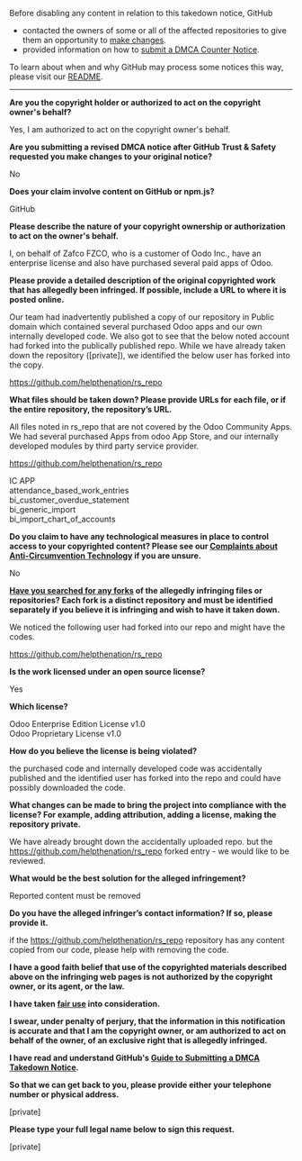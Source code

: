 Before disabling any content in relation to this takedown notice, GitHub
- contacted the owners of some or all of the affected repositories to give them an opportunity to [make changes](https://docs.github.com/en/github/site-policy/dmca-takedown-policy#a-how-does-this-actually-work).
- provided information on how to [submit a DMCA Counter Notice](https://docs.github.com/en/articles/guide-to-submitting-a-dmca-counter-notice).

To learn about when and why GitHub may process some notices this way, please visit our [README](https://github.com/github/dmca/blob/master/README.md#anatomy-of-a-takedown-notice).

---

**Are you the copyright holder or authorized to act on the copyright owner's behalf?**

Yes, I am authorized to act on the copyright owner's behalf.

**Are you submitting a revised DMCA notice after GitHub Trust & Safety requested you make changes to your original notice?**

No

**Does your claim involve content on GitHub or npm.js?**

GitHub

**Please describe the nature of your copyright ownership or authorization to act on the owner's behalf.**

I, on behalf of Zafco FZCO, who is a customer of Oodo Inc., have an enterprise license and also have purchased several paid apps of Odoo.

**Please provide a detailed description of the original copyrighted work that has allegedly been infringed. If possible, include a URL to where it is posted online.**

Our team had inadvertently published a copy of our repository in Public domain which contained several purchased Odoo apps and our own internally developed code. We also got to see that the below noted account had forked into the publically published repo. While we have already taken down the repository ([private]), we identified the below user has forked into the copy.

https://github.com/helpthenation/rs_repo

**What files should be taken down? Please provide URLs for each file, or if the entire repository, the repository’s URL.**

All files noted in rs_repo that are not covered by the Odoo Community Apps. We had several purchased Apps from odoo App Store, and our internally developed modules by third party service provider.

https://github.com/helpthenation/rs_repo

IC APP  
attendance_based_work_entries  
bi_customer_overdue_statement  
bi_generic_import  
bi_import_chart_of_accounts  

**Do you claim to have any technological measures in place to control access to your copyrighted content? Please see our <a href="https://docs.github.com/articles/guide-to-submitting-a-dmca-takedown-notice#complaints-about-anti-circumvention-technology">Complaints about Anti-Circumvention Technology</a> if you are unsure.**

No

**<a href="https://docs.github.com/articles/dmca-takedown-policy#b-what-about-forks-or-whats-a-fork">Have you searched for any forks</a> of the allegedly infringing files or repositories? Each fork is a distinct repository and must be identified separately if you believe it is infringing and wish to have it taken down.**

We noticed the following user had forked into our repo and might have the codes.

https://github.com/helpthenation/rs_repo

**Is the work licensed under an open source license?**

Yes

**Which license?**

Odoo Enterprise Edition License v1.0  
Odoo Proprietary License v1.0  

**How do you believe the license is being violated?**

the purchased code and internally developed code was accidentally published and the identified user has forked into the repo and could have possibly downloaded the code.

**What changes can be made to bring the project into compliance with the license? For example, adding attribution, adding a license, making the repository private.**

We have already brought down the accidentally uploaded repo. but the https://github.com/helpthenation/rs_repo forked entry - we would like to be reviewed.

**What would be the best solution for the alleged infringement?**

Reported content must be removed

**Do you have the alleged infringer’s contact information? If so, please provide it.**

if the https://github.com/helpthenation/rs_repo repository has any content copied from our code, please help with removing the code.

**I have a good faith belief that use of the copyrighted materials described above on the infringing web pages is not authorized by the copyright owner, or its agent, or the law.**

**I have taken <a href="https://www.lumendatabase.org/topics/22">fair use</a> into consideration.**

**I swear, under penalty of perjury, that the information in this notification is accurate and that I am the copyright owner, or am authorized to act on behalf of the owner, of an exclusive right that is allegedly infringed.**

**I have read and understand GitHub's <a href="https://docs.github.com/articles/guide-to-submitting-a-dmca-takedown-notice/">Guide to Submitting a DMCA Takedown Notice</a>.**

**So that we can get back to you, please provide either your telephone number or physical address.**

[private]

**Please type your full legal name below to sign this request.**

[private]
